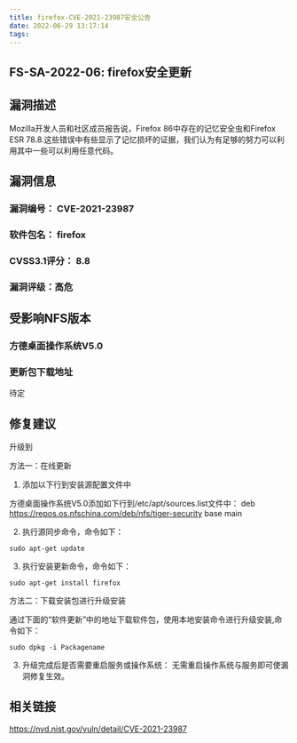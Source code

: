 ```yaml
---
title: firefox-CVE-2021-23987安全公告
date: 2022-06-29 13:17:14
tags:
---
```

## FS-SA-2022-06: firefox安全更新

## 漏洞描述

Mozilla开发人员和社区成员报告说，Firefox 86中存在的记忆安全虫和Firefox ESR 78.8.这些错误中有些显示了记忆损坏的证据，我们认为有足够的努力可以利用其中一些可以利用任意代码。 

## 漏洞信息

###    漏洞编号： CVE-2021-23987

###    软件包名： firefox

###    CVSS3.1评分： 8.8

###    漏洞评级：高危

## 受影响NFS版本

###    方德桌面操作系统V5.0

### 更新包下载地址

待定

## 修复建议

升级到 

方法一：在线更新

1. 添加以下行到安装源配置文件中

方德桌面操作系统V5.0添加如下行到/etc/apt/sources.list文件中：
deb https://repos.os.nfschina.com/deb/nfs/tiger-security base main

2. 执行源同步命令，命令如下：

```
sudo apt-get update
```

3. 执行安装更新命令，命令如下：

```
sudo apt-get install firefox
```

方法二：下载安装包进行升级安装

通过下面的“软件更新”中的地址下载软件包，使用本地安装命令进行升级安装,命令如下：

```
sudo dpkg -i Packagename
```

3. 升级完成后是否需要重启服务或操作系统：
   无需重启操作系统与服务即可使漏洞修复生效。

## 相关链接

https://nvd.nist.gov/vuln/detail/CVE-2021-23987
